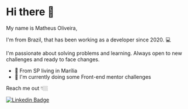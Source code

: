 # Hi there 👋

My name is Matheus Oliveira, 

I'm from Brazil, that has been working as a developer since 2020. 💻

I'm passionate about solving problems and learning. Always open to new
challenges and ready to face changes.

- 📍 From SP living in Marília
- 📖   I'm currently doing some Front-end mentor challenges


Reach me out 👇🏼

[![Linkedin Badge](https://img.shields.io/badge/-LinkedIn-blue?style=flat-square&logo=Linkedin&logoColor=white&link=https://www.linkedin.com/in/isadora-rodrigues-stangarlin-48402b141/)](https://www.linkedin.com/in/matheus-araujo-1285b5213/)
